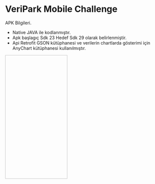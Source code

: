 # VeriPark Mobile Challenge
APK Bilgileri.
  - Native JAVA ile kodlanmıştır.
  - Apk başlagıç Sdk 23 Hedef Sdk 29 olarak belirlenmiştir.
  - Api Retrofit GSON kütüphanesi ve verilerin chartlarda gösterimi için AnyChart kütüphanesi kullanılmıştır.
 
<img data-canonical-src="https://raw.githubusercontent.com/ridvancakirtr/VeriPark/master/image_1.png" width="200" height="400" />